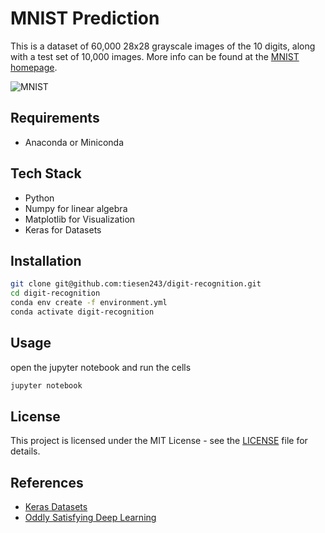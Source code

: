 # MNIST Prediction

This is a dataset of 60,000 28x28 grayscale images of the 10 digits, along with a test set of 10,000 images. More info can be found at the [MNIST homepage](http://yann.lecun.com/exdb/mnist/).

![MNIST](https://upload.wikimedia.org/wikipedia/commons/2/27/MnistExamples.png)

## Requirements

- Anaconda or Miniconda

## Tech Stack

- Python
- Numpy for linear algebra
- Matplotlib for Visualization
- Keras for Datasets

## Installation

```bash
git clone git@github.com:tiesen243/digit-recognition.git
cd digit-recognition
conda env create -f environment.yml
conda activate digit-recognition
```

## Usage

open the jupyter notebook and run the cells

```bash
jupyter notebook
```

## License

This project is licensed under the MIT License - see the [LICENSE](LICENSE) file for details.

## References

- [Keras Datasets](https://keras.io/api/datasets/mnist/)
- [Oddly Satisfying Deep Learning](https://pythonandml.github.io/dlbook/content/convolutional_neural_networks/cnn_over_mlp.html)

